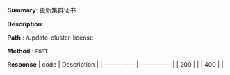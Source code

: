 **Summary**: 更新集群证书

**Description**:

**Path** : /update-cluster-license

**Method** : `POST`

**Response**
| code      | Description |
| ----------- | ----------- |
|  200   |       |
|  400   |       |

